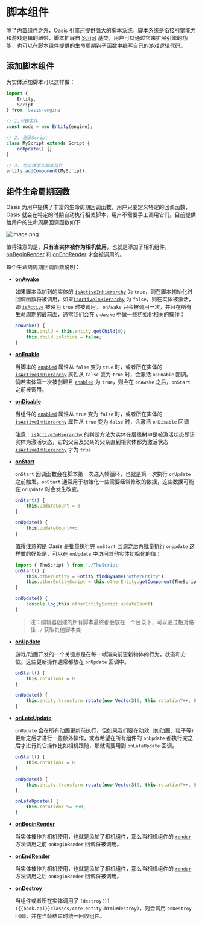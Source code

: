 # 脚本组件

除了[内置组件]({{book.api}}structure/entity.html)之外，Oasis 引擎还提供强大的脚本系统。脚本系统是衔接引擎能力和游戏逻辑的纽带，脚本扩展自 [Script]({{book.api}}classes/core.script.html) 基类，用户可以通过它来扩展引擎的功能，也可以在脚本组件提供的生命周期钩子函数中编写自己的游戏逻辑代码。


## 添加脚本组件


为实体添加脚本可以这样做：
```typescript
import {
	Entity,
	Script
} from 'oasis-engine'

// 1.创建实体
const node = new Entity(engine);

// 2. 继承Script
class MyScript extends Script {
	onUpdate() {}
}

// 3. 给实体添加脚本组件
entity.addComponent(MyScript);
```


## 组件生命周期函数

Oasis 为用户提供了丰富的生命周期回调函数，用户只要定义特定的回调函数，Oasis 就会在特定的时期自动执行相关脚本，用户不需要手工调用它们。目前提供给用户的生命周期回调函数如下:

![image.png](https://intranetproxy.alipay.com/skylark/lark/0/2020/png/18082/1593758866460-52cba14e-9059-452d-9385-74985df40c4c.png#align=left&display=inline&height=698&margin=%5Bobject%20Object%5D&name=image.png&originHeight=1009&originWidth=716&size=141059&status=done&style=none&width=495)

值得注意的是，**只有当实体被作为相机使用**，也就是添加了相机组件，[onBeginRender]({{book.api}}classes/core.script.html#onbeginrender) 和 [onEndRender]({{book.api}}classes/core.script.html#onendrender) 才会被调用的。  

每个生命周周期回调函数说明：

- [**onAwake**]({{book.api}}classes/core.script.html#onawake)

	如果脚本添加到的实体的 [`isActiveInHierarchy`]({{book.api}}classes/core.entity.html#isactiveinhierarchy) 为 `true`，则在脚本初始化时回调函数将被调用，如果[`isActiveInHierarchy`]({{book.api}}classes/core.entity.html#isactiveinhierarchy) 为 `false`，则在实体被激活，即 [`isActive`]({{book.api}}classes/core.entity.html#isactive) 被设为 `true` 时被调用。 `onAwake` 只会被调用一次，并且在所有生命周期的最前面，通常我们会在 `onAwake` 中做一些初始化相关的操作：

	```typescript
	onAwake() {
		this.child = this.entity.getChild(0);
		this.child.isActive = false;
	}
	```

- [**onEnable**]({{book.api}}classes/core.script.html#onenable)

	当脚本的 [`enabled`]({{book.api}}classes/core.component.html#enabled) 属性从 `false` 变为 `true` 时，或者所在实体的 [`isActiveInHierarchy`]({{book.api}}classes/core.entity.html#isactiveinhierarchy) 属性从 `false` 变为 `true` 时，会激活 `onEnable` 回调。倘若实体第一次被创建且 [`enabled`]({{book.api}}classes/core.component.html#enabled) 为 `true`，则会在 `onAwake` 之后，`onStart` 之前被调用。


-	[**onDisable**]({{book.api}}classes/core.script.html#ondisable)

	当组件的 [`enabled`]({{book.api}}classes/core.component.html#enabled) 属性从 `true` 变为 `false` 时，或者所在实体的 [`isActiveInHierarchy`]({{book.api}}classes/core.entity.html#isactiveinhierarchy) 属性从 `true` 变为 `false` 时，会激活 `onDisable` 回调

	注意：[`isActiveInHierarchy`]({{book.api}}classes/core.entity.html#isactiveinhierarchy) 的判断方法为实体在层级树中是被激活状态即该实体为激活状态，它的父亲及父亲的父亲直到根实体都为激活状态 [`isActiveInHierarchy`]({{book.api}}classes/core.entity.html#isactiveinhierarchy) 才为 `true` 


- [**onStart**]({{book.api}}classes/core.script.html#onstart)

	`onStart` 回调函数会在脚本第一次进入帧循环，也就是第一次执行 `onUpdate` 之前触发。`onStart` 通常用于初始化一些需要经常修改的数据，这些数据可能在 `onUpdate` 时会发生改变。
	
	```typescript
	onStart() {
		this.updateCount = 0
	}

	onUpdate() {
		this.updateCount++;
	}
	```

	值得注意的是 Oasis 是批量执行完 `onStart` 回调之后再批量执行 `onUpdate` 这样做的好处是，可以在 `onUpdate` 中访问其他实体初始化的值：

	```typescript
	import { TheScript } from './TheScript'
	onStart() {
		this.otherEntity = Entity.findByName('otherEntity');
		this.otherEntityScript = this.otherEntity.getComponent(TheScript)
	}

	onUpdate() {
		console.log(this.otherEntityScript.updateCount)
	}
	```

	> 注：编辑器创建的所有脚本最终都会放在一个目录下，可以通过相对路径 `./` 获取其他脚本类

- [**onUpdate**]({{book.api}}classes/core.script.html#onupdate)

	游戏/动画开发的一个关键点是在每一帧渲染前更新物体的行为，状态和方位。这些更新操作通常都放在 `onUpdate` 回调中。

	```typescript
	onStart() {
		this.rotationY = 0
	}

	onUpdate() {
		this.entity.transform.rotate(new Vector3(0, this.rotationY++, 0))
	}
	```

- [**onLateUpdate**]({{book.api}}classes/core.script.html#onlateupdate)

	`onUpdate` 会在所有动画更新前执行，但如果我们要在动效（如动画、粒子等）更新之后才进行一些额外操作，或者希望在所有组件的 `onUpdate` 都执行完之后才进行其它操作比如相机跟随，那就需要用到 `onLateUpdate` 回调。

	```typescript
	onStart() {
		this.rotationY = 0
	}

	onUpdate() {
		this.entity.transform.rotate(new Vector3(0, this.rotationY++, 0))
	}

	onLateUpdate() {
		this.rotationY %= 360;
	}
	```


- [**onBeginRender**]({{book.api}}classes/core.script.html#onbeginrender)

	当实体被作为相机使用，也就是添加了相机组件，那么当相机组件的 [`render`]({{book.api}}classes/core.camera.html#render) 方法调用之前 `onBeginRender` 回调将被调用。


- [**onEndRender**]({{book.api}}classes/core.script.html#onendrender)

	当实体被作为相机使用，也就是添加了相机组件，那么当相机组件的 [`render`]({{book.api}}classes/core.camera.html#render) 方法调用之后 `onBeginRender` 回调将被调用。

- [**onDestroy**]({{book.api}}classes/core.script.html#ondestroy)

	当组件或者所在实体调用了 `[destroy()]({{book.api}}classes/core.entity.html#destroy)`，则会调用 `onDestroy` 回调，并在当帧结束时统一回收组件。

